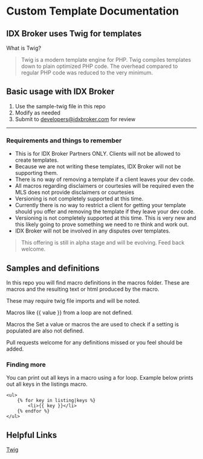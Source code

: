 # Custom Template Documentation


## IDX Broker uses Twig for templates
What is Twig?

> Twig is a modern template engine for PHP. Twig compiles templates down to plain optimized PHP code. The overhead compared to regular PHP code was reduced to the very minimum.



## Basic usage with IDX Broker
1. Use the sample-twig file in this repo
2. Modify as needed
3. Submit to developers@idxbroker.com for review

----

### Requirements and things to remember

* This is for IDX Broker Partners ONLY. Clients will not be allowed to create templates.
* Because we are not writing these templates, IDX Broker will not be supporting them.
* There is no way of removing a template if a client leaves your dev code.
* All macros regarding disclaimers or courtesies will be required even the MLS does not provide disclaimers or courtesies
* Versioning is not completely supported at this time.
* Currently there is no way to restrict a client for getting your template should you offer and removing the template if they leave your dev code.
* Versioning is not completely supported at this time. This is very new and this likely going to prove something we need to re think and work out.
* IDX Broker will not be involved in any disputes over templates.




>This offering is still in alpha stage and will be evolving.
Feed back welcome.

## Samples and definitions

In this repo you will find macro definitions in the macros folder. These are macros and the resulting text or html produced by the macro.

These may require twig file imports and will be noted.

Macros like  {{ value }} from a loop are not defined.

Macros the Set a value or macros the are used to check if a setting is populated are also not defined.

Pull requests welcome for any definitions missed or you feel should be added.

### Finding more
You can print out all keys in a macro using a for loop. Example below prints out all keys in the listings macro.

```
<ul>
    {% for key in listing|keys %}
        <li>{{ key }}</li>
    {% endfor %}
</ul>
```


## Helpful Links
[Twig](http://twig.sensiolabs.org/)
